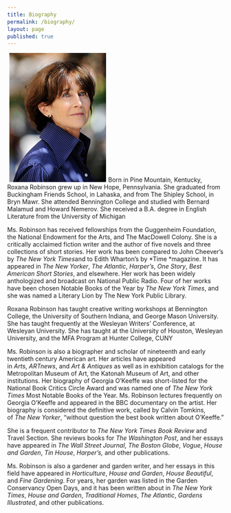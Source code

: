 ```yaml
---
title: Biography
permalink: /biography/
layout: page
published: true
---
```

[<img class="alignleft" style="margin-left: 5px; margin-right: 5px;" alt="Roxana-ROBINSON-14-c-David-Ignaszewski-koboy_LG" src="/assets/img/Roxana-ROBINSON-14-c-David-Ignaszewski-koboy_LG.jpg" width="225" height="300" hspace="5" />][1]Born in Pine Mountain, Kentucky, Roxana Robinson grew up in New Hope, Pennsylvania. She graduated from Buckingham Friends School, in Lahaska, and from The Shipley School, in Bryn Mawr. She attended Bennington College and studied with Bernard Malamud and Howard Nemerov. She received a B.A. degree in English Literature from the University of Michigan

Ms. Robinson has received fellowships from the Guggenheim Foundation, the National Endowment for the Arts, and The MacDowell Colony. She is a critically acclaimed fiction writer and the author of five novels and three collections of short stories. Her work has been compared to John Cheever’s by *The New York Times*and to Edith Wharton’s by *Time *magazine. It has appeared in *The New Yorker*, *The Atlantic*, *Harper’s*, *One Story*, *Best American Short Stories*, and elsewhere. Her work has been widely anthologized and broadcast on National Public Radio. Four of her works have been chosen Notable Books of the Year by *The New York Times*, and she was named a Literary Lion by The New York Public Library.

Roxana Robinson has taught creative writing workshops at Bennington College, the University of Southern Indiana, and George Mason University. She has taught frequently at the Wesleyan Writers’ Conference, at Wesleyan University. She has taught at the University of Houston, Wesleyan University, and the MFA Program at Hunter College, CUNY

Ms. Robinson is also a biographer and scholar of nineteenth and early twentieth century American art. Her articles have appeared in *Arts*, *ARTnews*, and *Art & Antiques* as well as in exhibition catalogs for the Metropolitan Museum of Art, the Katonah Museum of Art, and other institutions. Her biography of Georgia O’Keeffe was short-listed for the National Book Critics Circle Award and was named one of *The New York Times* Most Notable Books of the Year. Ms. Robinson lectures frequently on Georgia O’Keeffe and appeared in the BBC documentary on the artist. Her biography is considered the definitive work, called by Calvin Tomkins, of *The New Yorker*, “without question the best book written about O’Keeffe.”

She is a frequent contributor to *The New York Times Book Review* and Travel Section. She reviews books for *The Washington Post*, and her essays have appeared in *The Wall Street Journal*, *The Boston Globe*, *Vogue*, *House and Garden*, *Tin House*, *Harper’s,* and other publications.

Ms. Robinson is also a gardener and garden writer, and her essays in this field have appeared in *Horticulture*, *House and Garden*, *House Beautiful*, and *Fine Gardening*. For years, her garden was listed in the Garden Conservancy Open Days, and it has been written about in *The* *New York Times*, *House and Garden*, *Traditional Homes*, *The Atlantic*, *Gardens Illustrated*, and other publications.

 [1]: /wp-content/uploads/2013/06/Roxana-ROBINSON-14-c-David-Ignaszewski-koboy_LG.jpg